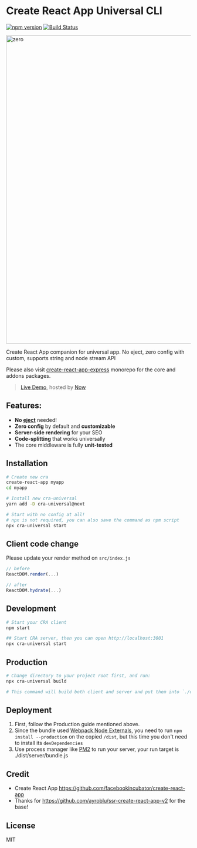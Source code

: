 # Create React App Universal CLI

[![npm version](https://badge.fury.io/js/cra-universal.svg)](https://badge.fury.io/js/cra-universal)
[![Build Status](https://travis-ci.org/antonybudianto/cra-universal.svg?branch=master)](https://travis-ci.org/antonybudianto/cra-universal)

<img width="838" alt="zero" src="https://user-images.githubusercontent.com/7658554/41818741-0330390c-77df-11e8-82b2-7906b4facd4f.png">

Create React App companion for universal app. No eject, zero config with custom, supports string and node stream API

Please also visit [create-react-app-express](https://github.com/antonybudianto/create-react-app-express) monorepo for the core and addons packages.

> [Live Demo](https://cra-universal.now.sh/), hosted by [Now](https://zeit.co/)

## Features:

* **No [eject](https://github.com/facebookincubator/create-react-app/blob/master/packages/react-scripts/template/README.md#npm-run-eject)** needed!
* **Zero config** by default and **customizable**
* **Server-side rendering** for your SEO
* **Code-splitting** that works universally
* The core middleware is fully **unit-tested**

## Installation

```sh
# Create new cra
create-react-app myapp
cd myapp

# Install new cra-universal
yarn add -D cra-universal@next

# Start with no config at all!
# npx is not required, you can also save the command as npm script
npx cra-universal start
```

## Client code change

Please update your render method on `src/index.js`

```js
// before
ReactDOM.render(...)

// after
ReactDOM.hydrate(...)
```

## Development

```sh
# Start your CRA client
npm start

## Start CRA server, then you can open http://localhost:3001
npx cra-universal start
```

## Production

```sh
# Change directory to your project root first, and run:
npx cra-universal build

# This command will build both client and server and put them into `./dist`
```

## Deployment

1.  First, follow the Production guide mentioned above.
2.  Since the bundle used [Webpack Node Externals](https://www.npmjs.com/package/webpack-node-externals), you need to run `npm install --production` on the copied `/dist`, but this time you don't need to install its `devDependencies`
3.  Use process manager like [PM2](https://github.com/Unitech/pm2) to run your server, your run target is ./dist/server/bundle.js

## Credit

* Create React App https://github.com/facebookincubator/create-react-app
* Thanks for https://github.com/ayroblu/ssr-create-react-app-v2 for the base!

## License

MIT
